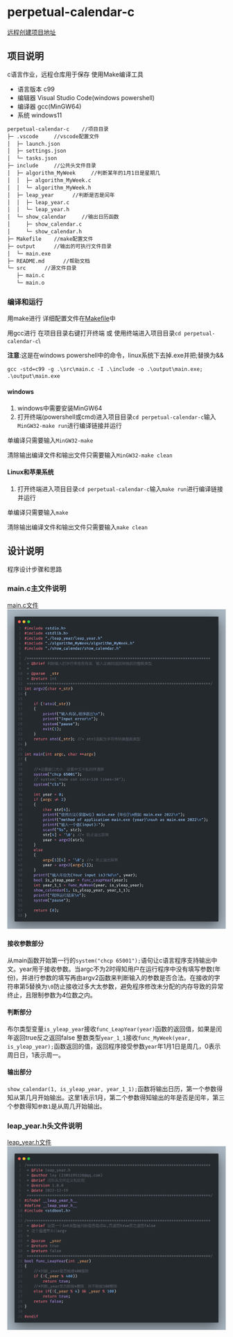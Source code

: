 # perpetual-calendar-c

[远程创建项目地址](https://github.com/SNDRI-2022/perpetual-calendar-c)

## 项目说明

c语言作业，远程仓库用于保存
使用Make编译工具

- 语言版本 c99
- 编辑器 Visual Studio Code(windows powershell)
- 编译器 gcc(MinGW64)
- 系统 windows11

```txt
perpetual-calendar-c    //项目目录
├─ .vscode     //vscode配置文件
│  ├─ launch.json
│  ├─ settings.json
│  └─ tasks.json
├─ include     //公共头文件目录
│  ├─ algorithm_MyWeek     //判断某年的1月1日是星期几
│  │  ├─ algorithm_MyWeek.c
│  │  └─ algorithm_MyWeek.h
│  ├─ leap_year      //判断是否是闰年
│  │  ├─ leap_year.c
│  │  └─ leap_year.h
│  └─ show_calendar     //输出日历函数
│     ├─ show_calendar.c
│     └─ show_calendar.h
├─ Makefile    //make配置文件
├─ output      //输出的可执行文件目录
│  └─ main.exe
├─ README.md      //帮助文档
└─ src      //源文件目录
   ├─ main.c
   └─ main.o

```

### 编译和运行

用make进行
详细配置文件在[Makefile](Makefile)中

用gcc进行
在项目目录右键打开终端 或 使用终端进入项目目录`cd perpetual-calendar-c`\

**注意**:这是在windows powershell中的命令，linux系统下去掉.exe并把;替换为&&

```powshell
gcc -std=c99 -g .\src\main.c -I .\include -o .\output\main.exe; .\output\main.exe
```

#### windows

1. windows中需要安装MinGW64
2. 打开终端(powershell或cmd)进入项目目录`cd perpetual-calendar-c`输入`MinGW32-make run`进行编译链接并运行

单编译只需要输入`MinGW32-make`

清除输出编译文件和输出文件只需要输入`MinGW32-make clean`

#### Linux和苹果系统

1. 打开终端进入项目目录`cd perpetual-calendar-c`输入`make run`进行编译链接并运行

单编译只需要输入`make`

清除输出编译文件和输出文件只需要输入`make clean`

## 设计说明

程序设计步骤和思路

### main.c主文件说明

[main.c文件](./src/main.c)
![main.c图](https://github.com/SNDRI-2022/perpetual-calendar-c/blob/main/img/code-main.png)

#### 接收参数部分

从main函数开始第一行的`system("chcp 65001");`语句让c语言程序支持输出中文。year用于接收参数。当argc不为2时得知用户在运行程序中没有填写参数(年份)，并进行参数的填写再由argv2函数来判断输入的参数是否合法。在接收的字符串第5替换为`\0`防止接收过多大太参数，避免程序修改未分配的内存导致的异常终止，且限制参数为4位数之内。

#### 判断部分

布尔类型变量`is_yleap_year`接收`func_LeapYear(year)`函数的返回值，如果是闰年返回true反之返回false
整数类型`year_1_1`接收`func_MyWeek(year, is_yleap_year);`函数返回的值，返回程序接受参数`year`年1月1日是周几，0表示周日日，1表示周一。

#### 输出部分

`show_calendar(1, is_yleap_year, year_1_1);`函数将输出日历，第一个参数得知从第几月开始输出。这里1表示1月，第二个参数得知输出的年是否是闰年，第三个参数得知`参数1`是从周几开始输出。

### leap_year.h头文件说明

[leap_year.h文件](./include/leap_year/leap_year.h)
![leap_year.h](./img/code-leap_year.png)
